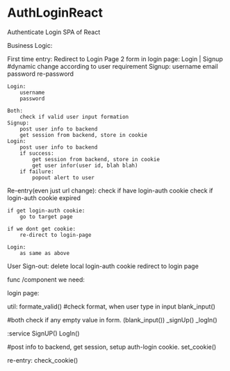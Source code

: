# AuthLoginReact
Authenticate Login SPA of React

Business Logic:

First time entry:
Redirect to Login Page
2 form in login page:
    Login | Signup  #dynamic change according to user requirement
    Signup:
        username
        email
        password
        re-password
    
    Login:
        username
        password
    
    Both:
        check if valid user input formation
    Signup:
        post user info to backend
        get session from backend, store in cookie
    Login:
        post user info to backend
        if success:
            get session from backend, store in cookie
            get user infor(user id, blah blah)
        if failure:
            popout alert to user
    
    
    

Re-entry(even just url change):
    check if have login-auth cookie
    check if login-auth cookie expired

    if get login-auth cookie:
        go to target page
    
    if we dont get cookie:
        re-direct to login-page
    
    Login:
        as same as above


User Sign-out:
    delete local login-auth cookie
    redirect to login page





func /component we need:

login page:

util:
    formate_valid() #check format, when user type in input
    blank_input()


#both check if any empty value in form. (blank_input())
_signUp()
_logIn()

:service
SignUP()
LogIn()

#post info to backend, get session, setup auth-login cookie.
set_cookie()

re-entry:
check_cookie()


